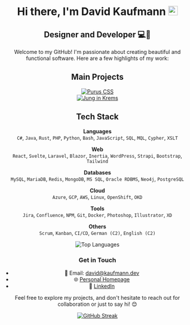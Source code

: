 <div align="center">

# Hi there, I'm David Kaufmann <img src="https://media.giphy.com/media/hvRJCLFzcasrR4ia7z/giphy.gif" width="25px">

## Designer and Developer 💻🎨

Welcome to my GitHub! I'm passionate about creating beautiful and functional software. Here are a few highlights of my work:

## Main Projects

[![Purus CSS](https://github-readme-stats.vercel.app/api/pin/?username=kaufmann-dev&repo=PurusCss&theme=dark)](https://github.com/kaufmann-dev/PurusCss)<br>
[![Jung in Krems](https://github-readme-stats.vercel.app/api/pin/?username=kaufmann-dev&repo=JungInKrems&theme=dark)](https://github.com/kaufmann-dev/JungInKrems)



## Tech Stack

**Languages**<br>
`C#`, `Java`, `Rust`, `PHP`, `Python`, `Bash`, `JavaScript`, `SQL`, `MQL`, `Cypher`, `XSLT`

**Web**<br>
`React`, `Svelte`, `Laravel`, `Blazor`, `Inertia`, `WordPress`, `Strapi`, `Bootstrap`, `Tailwind`

**Databases**<br>
`MySQL`, `MariaDB`, `Redis`, `MongoDB`, `MS SQL`, `Oracle RDBMS`, `Neo4j`, `PostgreSQL`

**Cloud**<br>
`Azure`, `GCP`, `AWS`, `Linux`, `OpenShift`, `OKD`

**Tools**<br>
`Jira`, `Confluence`, `NPM`, `Git`, `Docker`, `Photoshop`, `Illustrator`, `XD`

**Others**<br>
`Scrum`, `Kanban`, `CI/CD`, `German (C2)`, `English (C2)`






![Top Languages](https://github-readme-stats.vercel.app/api/top-langs/?username=kaufmann-dev&layout=compact&theme=dark)

### Get in Touch

- 📧 Email: [david@kaufmann.dev](mailto:david@kaufmann.dev)
- 🌐 [Personal Homepage](https://david.kaufman.dev)
- 💼 [LinkedIn](https://www.linkedin.com/in/david-kaufmann-dev)

Feel free to explore my projects, and don't hesitate to reach out for collaboration or just to say hi! 😊

[![GitHub Streak](https://streak-stats.demolab.com?user=kaufmann-dev&theme=transparent&hide_border=true&date_format=j%20M%5B%20Y%5D)](https://git.io/streak-stats)
</div>
